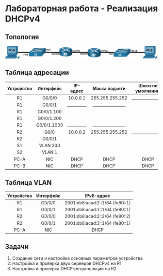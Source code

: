 # Лабораторная работа - Реализация DHCPv4 
## Топология
![alt text](https://github.com/V1RaJ97/OTUS-NE/blob/50260140e22db30f62ca76cf9e5e8543e1c08e15/Labs/Lab08/%D0%A2%D0%BE%D0%BF%D0%BE%D0%BB%D0%BE%D0%B3%D0%B8%D1%8F(ipv4).png)
## Таблица адресации
|  Устройство  |  Интерфейс  | IP-адрес |  Маска подсети  | Шлюз по умолчанию |
|:------------:|:-----------:|:--------:|:---------------:|:-----------------:|
|      R1      |    G0/0/0   | 10.0.0.1 | 255.255.255.252 | _________________ |
|      R1      |    G0/0/1   |__________|_________________|                   |
|      R1      | G0/0/1.100  |          |                 |                   |
|      R1      | G0/0/1.200  |          |                 |                   |
|      R1      | G0/0/1.1000 |__________|_________________|                   |
|      R2      |    G0/0     | 10.0.0.2 | 255.255.255.252 | _________________ |
|      R2      |    G0/0/1   |          |                 |                   |
|      S1      |  VLAN 200   |          |                 |                   |
|      S2      |    VLAN 1   |          |                 |                   |
|     PC-A     |     NIC     |   DHCP   |       DHCP      |       DHCP        |
|     PC-B     |     NIC     |   DHCP   |       DHCP      |       DHCP        |
## Таблица VLAN
|  Устройство  |  Интерфейс  |           IPv6-адрес            |
|:------------:|:-----------:|:-------------------------------:|
|      R1      |    G0/0/0   | 2001:db8:acad:2::1/64 (fe80::1) |
|      R1      |    G0/0/1   | 2001:db8:acad:1::1/64 (fe80::1) |
|      R2      |    G0/0/0   | 2001:db8:acad:2::2/64 (fe80::2) |
|      R2      |    G0/0/1   | 2001:db8:acad:3::1/64 (fe80::1) |
|     PC-A     |     NIC     |              DHCP               |
## Задачи
1. Создание сети и настройка основных параметров устройства
2. Настройка и проверка двух серверов DHCPv4 на R1
3. Настройка и проверка DHCP-ретрансляции на R2
